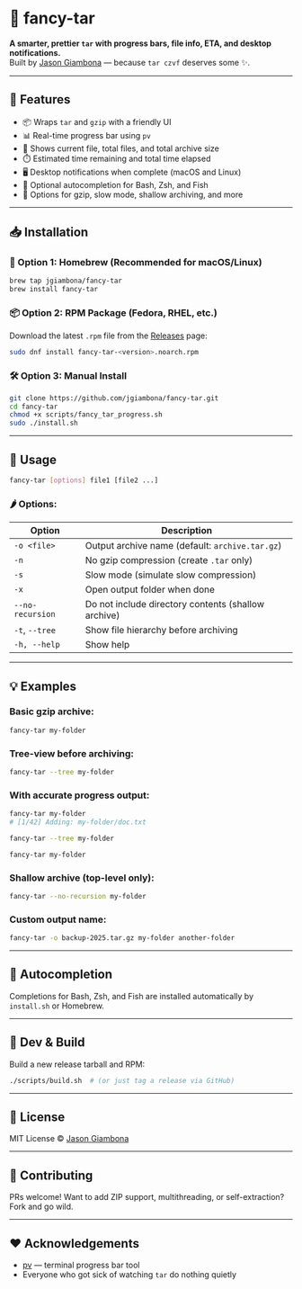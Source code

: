 # 🎁 fancy-tar

**A smarter, prettier `tar` with progress bars, file info, ETA, and desktop notifications.**  
Built by [Jason Giambona](https://github.com/jgiambona) — because `tar czvf` deserves some ✨.

---

## 🚀 Features

- 📦 Wraps `tar` and `gzip` with a friendly UI
- 📊 Real-time progress bar using `pv`
- 📁 Shows current file, total files, and total archive size
- ⏱️ Estimated time remaining and total time elapsed
- 🖥️ Desktop notifications when complete (macOS and Linux)
- 🐚 Optional autocompletion for Bash, Zsh, and Fish
- 🔧 Options for gzip, slow mode, shallow archiving, and more

---

## 📥 Installation

### 🧃 Option 1: Homebrew (Recommended for macOS/Linux)

```bash
brew tap jgiambona/fancy-tar
brew install fancy-tar
```

### 📦 Option 2: RPM Package (Fedora, RHEL, etc.)

Download the latest `.rpm` file from the [Releases](https://github.com/jgiambona/fancy-tar/releases) page:

```bash
sudo dnf install fancy-tar-<version>.noarch.rpm
```

### 🛠 Option 3: Manual Install

```bash
git clone https://github.com/jgiambona/fancy-tar.git
cd fancy-tar
chmod +x scripts/fancy_tar_progress.sh
sudo ./install.sh
```

---

## 🧠 Usage

```bash
fancy-tar [options] file1 [file2 ...]
```

### 🌶 Options:

| Option             | Description                                             |
|--------------------|---------------------------------------------------------|
| `-o <file>`        | Output archive name (default: `archive.tar.gz`)         |
| `-n`               | No gzip compression (create `.tar` only)                |
| `-s`               | Slow mode (simulate slow compression)                   |
| `-x`               | Open output folder when done                            |
| `--no-recursion`   | Do not include directory contents (shallow archive)     |
| `-t`, `--tree`      | Show file hierarchy before archiving                   |
| `-h, --help`       | Show help                                               |

---

## 💡 Examples

### Basic gzip archive:

```bash
fancy-tar my-folder
```

### Tree-view before archiving:

```bash
fancy-tar --tree my-folder
```

### With accurate progress output:

```bash
fancy-tar my-folder
# [1/42] Adding: my-folder/doc.txt
```

```bash
fancy-tar --tree my-folder
```

```bash
fancy-tar my-folder
```

### Shallow archive (top-level only):

```bash
fancy-tar --no-recursion my-folder
```

### Custom output name:

```bash
fancy-tar -o backup-2025.tar.gz my-folder another-folder
```

---

## 🎯 Autocompletion

Completions for Bash, Zsh, and Fish are installed automatically by `install.sh` or Homebrew.

---

## 🔧 Dev & Build

Build a new release tarball and RPM:
```bash
./scripts/build.sh  # (or just tag a release via GitHub)
```

---

## 📜 License

MIT License © [Jason Giambona](https://github.com/jgiambona)

---

## 🤘 Contributing

PRs welcome! Want to add ZIP support, multithreading, or self-extraction? Fork and go wild.

---

## ❤️ Acknowledgements

- [pv](https://www.ivarch.com/programs/pv.shtml) — terminal progress bar tool
- Everyone who got sick of watching `tar` do nothing quietly
